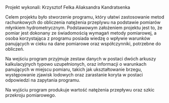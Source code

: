 Projekt wykonali:
Krzysztof Felka
Aliaksandra Kandratsenka

Celem projektu było stworzenie programu, który ułatwi zastosowanie metod rachunkowych do obliczenia natężenia przeplywu na podstawie pomiarów młynkiem hydrometrycznym.
Podstawowym założeniem projektu jest to, że pomiar jest dokonany ze świadomością wymagań metody pomiarowej, a osoba korzystająca z programu posiada wiedzę o wpływie warunków panujących w cieku na dane pomiarowe oraz współczynniki, potrzebne do obliczeń.

Na wejściu program przyjmuje zestaw danych w postaci dwóch arkuszy kalkulacyjnych typowo uzupełnionych, oraz informacji o warunkach panujących w miejscu pomiaru, takich jak ukształtowanie brzegu, występowanie zjawisk lodowych oraz zarastanie koryta w postaci odpowiedzi na zapytania programu.

Na wyjściu program produkuje wartość natężenia przepływu oraz szkic przekroju pomiarowego.

